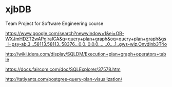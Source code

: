 # xjbDB
Team Project for Software Engineering course

https://www.google.com/search?newwindow=1&ei=OB-WXJmHDZT2wAPglraICA&q=query+plan+graph&oq=query+plan+graph&gs_l=psy-ab.3...58113.58113..58376...0.0..0.0.0.......0....1..gws-wiz.Onvdlnb3T4o

http://wiki.idera.com/display/SQLDM/Execution+plan+graph+operators+table

https://docs.faircom.com/doc/SQLExplorer/37578.htm

http://tatiyants.com/postgres-query-plan-visualization/